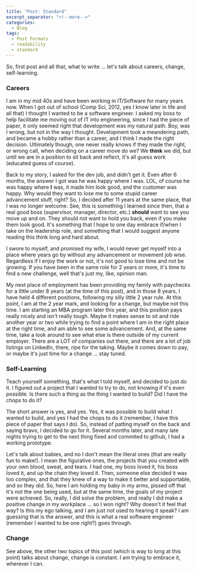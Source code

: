 ```yaml
---
title: "Post: Standard"
excerpt_separator: "<!--more-->"
categories:
  - Blog
tags:
  - Post Formats
  - readability
  - standard
---
```


So, first post and all that, what to write ... let's talk about careers, change, self-learning.

### Careers

I am in my mid 40s and have been working in IT/Software for many years now. When I got out of school (Comp Sci, 2012, yes I know later in life and all that) I thought I wanted to be a software engineer. I asked my boss to help facilitate me moving out of IT into engineering, since I had the piece of paper, it only seemed right that development was my natural path. Boy, was I wrong, but not in the way I thought. Development took a meandering path, and became a hobby rather than a career, and I think I made the right decision. Ultimately though, one never really knows if they made the right, or wrong call, when deciding on a career move do we? We **think** we did, but until we are in a position to sit back and reflect, it's all guess work (educated guess of course).

Back to my story, I asked for the dev job, and didn't get it. Even after 6 months, the answer I got was he was happy where I was. LOL, of course he was happy where **I** was, it made him look good, and the customer was happy. Why would they want to lose me to some stupid career advancement stuff, right? So, I decided after 11 years at the same place, that I was no longer welcome. See, this is something I learned since then, that a real good boss (supervisor, manager, director, etc.) **should** want to see you move up and on. They should not want to hold you back, even if you make them look good. It's something that I hope to one day embrace if/when I take on the leadership role, and something that I would suggest anyone reading this think long and hard about. 

I swore to myself, and promised my wife, I would never get myself into a place where years go by without any advancement or movement job wise. Regardless if I enjoy the work or not, it's not good to lose time and not be growing. If you have been in the same role for 2 years or more, it's time to find a new challenge, well that's just my, like, opinion man. 

My next place of employment has been providing my family with paychecks for a little under 8 years (at the time of this post), and in those 8 years, I have held 4 different positions, following my silly little 2 year rule. At this point, I am at the 2 year mark, and looking for a change, but maybe not this time. I am starting an MBA program later this year, and this position pays really nicely and isn't really tough. Maybe it makes sense to sit and ride another year or two while trying to find a point where I am in the right place at the right time, and am able to see some advancement. And, at the same time, take a look around to see what else is there outside of my current employer. There are a LOT of companies out there, and there are a lot of job listings on LinkedIn, there, ripe for the taking. Maybe it comes down to pay, or maybe it's just time for a change ... stay tuned. 

### Self-Learning

Teach yourself something, that's what I told myself, and decided to just do it. I figured out a project that I wanted to try to do, not knowing if it's even possible. Is there such a thing as the thing I wanted to build? Did I have the chops to do it? 

The short answer is yes, and yes. Yes, it was possible to build what I wanted to build, and yes I had the chops to do it (remember, I have this piece of paper that says I do). So, instead of patting myself on the back and saying bravo, I decided to go for it. Several months later, and many late nights trying to get to the next thing fixed and commited to github, I had a working prototype. 

Let's talk about babies, and no I don't mean the literal ones (that are really fun to make!). I mean the figurative ones, the projects that you created with your own blood, sweat, and tears. I had one, my boss loved it, his boss loved it, and up the chain they loved it. Then, someone else decided it was too complex, and that they knew of a way to make it better and supportable, and so they did. So, here I am holding my baby in my arms, pissed off that it's not the one being used, but at the same time, the goals of my project were achieved. So, really, I did solve the problem, and really I did make a positive change in my workplace ... so I won right? Why doesn't it feel that way? Is this my ego talking, and I am just not used to hearing it speak? I am guessing that is the answer, and this is what a real software engineer (remember I wanted to be one right?) goes through. 

### Change

See above, the other two topics of this post (which is way to long at this point) talks about change, change is constant. I am trying to embrace it, wherever I can. 